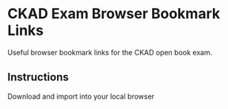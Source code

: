 # CKAD Exam Browser Bookmark Links
Useful browser bookmark links for the CKAD open book exam.

## Instructions
Download and import into your local browser
